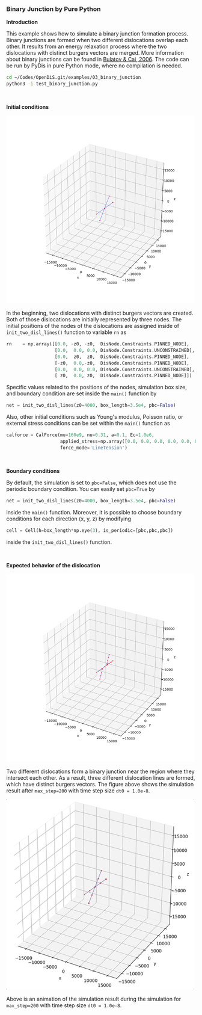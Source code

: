 ### Binary Junction by Pure Python

**Introduction**

This example shows how to simulate a binary junction formation process. Binary junctions are formed when two different dislocations overlap each other. It results from an energy relaxation process where the two dislocations with distinct burgers vectors are merged. More information about binary junctions can be found in [Bulatov & Cai, 2006](https://core.ac.uk/reader/44178170). The code can be run by PyDis in pure Python mode, where no compilation is needed.

```bash
cd ~/Codes/OpenDiS.git/examples/03_binary_junction
python3 -i test_binary_junction.py
```

</br>

**Initial conditions**

<img src=./figures/binary_junction_python_init.png alt="" width="500" />

In the beginning, two dislocations with distinct burgers vectors are created. Both of those dislocations are initially represented by three nodes. The initial positions of the nodes of the dislocations are assigned inside of ```init_two_disl_lines()``` function to variable ```rn``` as

```python
rn    = np.array([[0.0, -z0, -z0,  DisNode.Constraints.PINNED_NODE],
                  [0.0,  0.0, 0.0, DisNode.Constraints.UNCONSTRAINED],
                  [0.0,  z0,  z0,  DisNode.Constraints.PINNED_NODE],
                  [-z0,  0.0,-z0,  DisNode.Constraints.PINNED_NODE],
                  [0.0,  0.0, 0.0, DisNode.Constraints.UNCONSTRAINED],
                  [ z0,  0.0, z0,  DisNode.Constraints.PINNED_NODE]])
```

Specific values related to the positions of the nodes, simulation box size, and boundary condition are set inside the ```main()``` function by

```python
net = init_two_disl_lines(z0=4000, box_length=3.5e4, pbc=False)
```

Also, other initial conditions such as Young's modulus, Poisson ratio, or external stress conditions can be set within the ```main()``` function as

```python
calforce = CalForce(mu=160e9, nu=0.31, a=0.1, Ec=1.0e6,
                    applied_stress=np.array([0.0, 0.0, 0.0, 0.0, 0.0, 0.0]),
                    force_mode='LineTension')
```

</br>

**Boundary conditions**

By default, the simulation is set to ```pbc=False```, which does not use the periodic boundary condition. You can easily set ```pbc=True``` by

```python
net = init_two_disl_lines(z0=4000, box_length=3.5e4, pbc=False)
```

inside the ```main()``` function. Moreover, it is possible to choose boundary conditions for each direction (x, y, z) by modifying 

```python
cell = Cell(h=box_length*np.eye(3), is_periodic=[pbc,pbc,pbc])
```

inside the ```init_two_disl_lines()``` function.

</br>

**Expected behavior of the dislocation**

<img src=./figures/binary_junction_python_final.png alt="" width="500" />

Two different dislocations form a binary junction near the region where they intersect each other. As a result, three different dislocation lines are formed, which have distinct burgers vectors. The figure above shows the simulation result after ```max_step=200``` with time step size ```dt0 = 1.0e-8```.

<img src=./figures/binary_junction_animation.gif alt="" width="500" />

Above is an animation of the simulation result during the simulation for ```max_step=200``` with time step size ```dt0 = 1.0e-8```.
